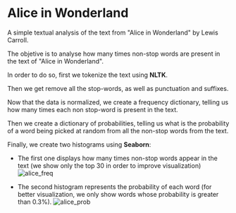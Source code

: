 # Alice in Wonderland
A simple textual analysis of the text from "Alice in Wonderland" by Lewis Carroll.

The objetive is to analyse how many times non-stop words are present in the text of "Alice in Wonderland".

In order to do so, first we tokenize the text using **NLTK**.

Then we get remove all the stop-words, as well as punctuation and suffixes.

Now that the data is normalized, we create a frequency dictionary, telling us how many times each non stop-word is present in the text.

Then we create a dictionary of probabilities, telling us what is the probability of a word being picked at random from all the non-stop words from the text.

Finally, we create two histograms using **Seaborn**:  
* The first one displays how many times non-stop words appear in the text (we show only the top 30 in order to improve visualization)
![alice_freq](https://user-images.githubusercontent.com/112963325/197544262-5b4f9208-5977-43a8-9627-a22155363790.png)


* The second histogram represents the probability of each word (for better visualization, we only show words whose probability is greater than 0.3%).
![alice_prob](https://user-images.githubusercontent.com/112963325/197544291-d80e52f0-717a-4c36-86e5-7b23f04059c1.png)





